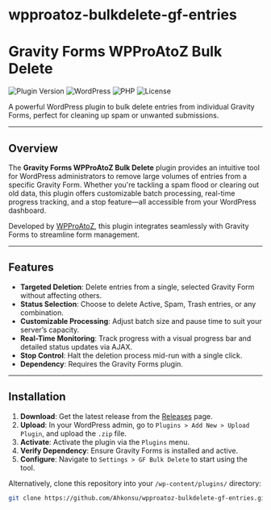 # wpproatoz-bulkdelete-gf-entries
# Gravity Forms WPProAtoZ Bulk Delete

![Plugin Version](https://img.shields.io/badge/version-1.1-blue.svg) ![WordPress](https://img.shields.io/badge/WordPress-6.0%2B-blue.svg) ![PHP](https://img.shields.io/badge/PHP-8.0%2B-blue.svg) ![License](https://img.shields.io/badge/license-GPLv2-green.svg)

A powerful WordPress plugin to bulk delete entries from individual Gravity Forms, perfect for cleaning up spam or unwanted submissions.

---

## Overview

The **Gravity Forms WPProAtoZ Bulk Delete** plugin provides an intuitive tool for WordPress administrators to remove large volumes of entries from a specific Gravity Form. Whether you're tackling a spam flood or clearing out old data, this plugin offers customizable batch processing, real-time progress tracking, and a stop feature—all accessible from your WordPress dashboard.

Developed by [WPProAtoZ](https://wpproatoz.com), this plugin integrates seamlessly with Gravity Forms to streamline form management.

---

## Features

- **Targeted Deletion**: Delete entries from a single, selected Gravity Form without affecting others.
- **Status Selection**: Choose to delete Active, Spam, Trash entries, or any combination.
- **Customizable Processing**: Adjust batch size and pause time to suit your server’s capacity.
- **Real-Time Monitoring**: Track progress with a visual progress bar and detailed status updates via AJAX.
- **Stop Control**: Halt the deletion process mid-run with a single click.
- **Dependency**: Requires the Gravity Forms plugin.

---

## Installation

1. **Download**: Get the latest release from the [Releases](https://github.com/Ahkonsu/wpproatoz-bulkdelete-gf-entries/releases) page.
2. **Upload**: In your WordPress admin, go to `Plugins > Add New > Upload Plugin`, and upload the `.zip` file.
3. **Activate**: Activate the plugin via the `Plugins` menu.
4. **Verify Dependency**: Ensure Gravity Forms is installed and active.
5. **Configure**: Navigate to `Settings > GF Bulk Delete` to start using the tool.

Alternatively, clone this repository into your `/wp-content/plugins/` directory:
```bash
git clone https://github.com/Ahkonsu/wpproatoz-bulkdelete-gf-entries.git
